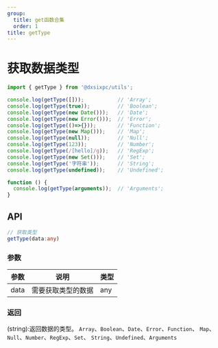 ```yaml
---
group:
  title: get函数合集
  order: 1
title: getType
---
```


# 获取数据类型

```js
import { getType } from '@dxsixpc/utils';

console.log(getType([]));           // 'Array';
console.log(getType(true));         // 'Boolean';
console.log(getType(new Date()));   // 'Date';
console.log(getType(new Error()));  // 'Error';
console.log(getType(()=>{}));       // 'Function';
console.log(getType(new Map()));    // 'Map';
console.log(getType(null));         // 'Null';
console.log(getType(123));          // 'Number';
console.log(getType(/[hello]/g));   // 'RegExp';
console.log(getType(new Set()));    // 'Set';
console.log(getType('字符串'));      // 'String';
console.log(getType(undefined));    // 'Undefined';

function () {
  console.log(getType(arguments));  // 'Arguments';
}
```

## API

```typescript
// 获取类型
getType(data:any)
```

### 参数

| 参数 | 说明               | 类型 |
| ---- | ------------------ | ---- |
| data | 需要获取类型的数据 | any  |

### 返回

(string):返回数据的类型。
`Array`、`Boolean`、`Date`、`Error`、`Function`、
`Map`、`Null`、`Number`、`RegExp`、`Set`、
`String`、`Undefined`、`Arguments`
